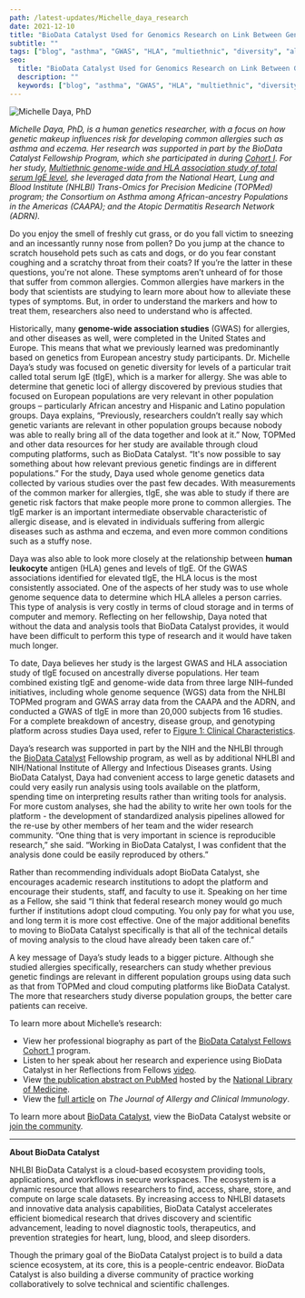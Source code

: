 ```yaml
---
path: /latest-updates/Michelle_daya_research
date: 2021-12-10
title: "BioData Catalyst Used for Genomics Research on Link Between Genetic Risk and Allergic Disease"
subtitle: ""
tags: ["blog", "asthma", "GWAS", "HLA", "multiethnic", "diversity", "allergies", "cloud computing"]
seo:
  title: "BioData Catalyst Used for Genomics Research on Link Between Genetic Risk and Allergic Disease"
  description: ""
  keywords: ["blog", "asthma", "GWAS", "HLA", "multiethnic", "diversity", "allergies", "cloud computing"]
---
```


![Michelle Daya, PhD](https://biodatacatalyst.nhlbi.nih.gov/static/13bc7a10c99bbf5551019e5d8871c31d/35b9b/daya-michelle.jpg)

*Michelle Daya, PhD, is a human genetics researcher, with a focus on how genetic makeup influences risk for developing common allergies such as asthma and eczema. Her research was supported in part by the BioData Catalyst Fellowship Program, which she participated in during [Cohort I](https://biodatacatalyst.nhlbi.nih.gov/fellows/cohort1/). For her study, [Multiethnic genome-wide and HLA association study of total serum IgE level](https://pubmed.ncbi.nlm.nih.gov/34536413/), she leveraged data from the National Heart, Lung and Blood Institute (NHLBI) Trans-Omics for Precision Medicine (TOPMed) program; the Consortium on Asthma among African-ancestry Populations in the Americas (CAAPA); and the Atopic Dermatitis Research Network (ADRN).*

Do you enjoy the smell of freshly cut grass, or do you fall victim to sneezing and an incessantly runny nose from pollen? Do you jump at the chance to scratch household pets such as cats and dogs, or do you fear constant coughing and a scratchy throat from their coats? If you’re the latter in these questions, you're not alone. These symptoms aren’t unheard of for those that suffer from common allergies. Common allergies have markers in the body that scientists are studying to learn more about how to alleviate these types of symptoms. But, in order to understand the markers and how to treat them, researchers also need to understand who is affected.

Historically, many **genome-wide association studies** (GWAS) for allergies, and other diseases as well, were completed in the United States and Europe. This means that what we previously learned was predominantly based on genetics from European ancestry study participants. Dr. Michelle Daya’s study was focused on genetic diversity for levels of a particular trait called total serum IgE (tIgE), which is a marker for allergy. She was able to determine that genetic loci of allergy discovered by previous studies that focused on European populations are very relevant in other population groups – particularly African ancestry and Hispanic and Latino population groups. 
Daya explains, “Previously, researchers couldn’t really say which genetic variants are relevant in other population groups because nobody was able to really bring all of the data together and look at it.” Now, TOPMed and other data resources for her study are available through cloud computing platforms, such as BioData Catalyst. “It's now possible to say something about how relevant previous genetic findings are in different populations.”
For the study, Daya used whole genome genetics data collected by various studies over the past few decades. With measurements of the common marker for allergies, tIgE, she was able to study if there are genetic risk factors that make people more prone to common allergies. The tIgE marker is an important intermediate observable characteristic of allergic disease, and is elevated in individuals suffering from allergic diseases such as asthma and eczema, and even more common conditions such as a stuffy nose.

Daya was also able to look more closely at the relationship between **human leukocyte** antigen (HLA) genes and levels of tIgE. Of the GWAS associations identified for elevated tIgE, the HLA locus is the most consistently associated. One of the aspects of her study was to use whole genome sequence data to determine which HLA alleles a person carries. This type of analysis is very costly in terms of cloud storage and in terms of computer and memory. Reflecting on her fellowship, Daya noted that without the data and analysis tools that BioData Catalyst provides, it would have been difficult to perform this type of research and it would have taken much longer. 

To date, Daya believes her study is the largest GWAS and HLA association study of tIgE focused on ancestrally diverse populations. Her team combined existing tIgE and genome-wide data from three large NIH–funded initiatives, including whole genome sequence (WGS) data from the NHLBI TOPMed program and GWAS array data from the CAAPA and the ADRN, and conducted a GWAS of tIgE in more than 20,000 subjects from 16 studies. For a complete breakdown of ancestry, disease group, and genotyping platform across studies Daya used, refer to [Figure 1: Clinical Characteristics](https://els-jbs-prod-cdn.jbs.elsevierhealth.com/cms/attachment/48ffd166-2b2a-4d17-9e6b-4df2653a35a1/gr1_lrg.jpg).

Daya’s research was supported in part by the NIH and the NHLBI through the [BioData Catalyst](https://biodatacatalyst.nhlbi.nih.gov/) Fellowship program, as well as by additional NHLBI and NIH/National Institute of Allergy and Infectious Diseases grants. Using BioData Catalyst, Daya had convenient access to large genetic datasets and could very easily run analysis using tools available on the platform, spending time on interpreting results rather than writing tools for analysis. For more custom analyses, she had the ability to write her own tools for the platform - the development of standardized analysis pipelines allowed for the re-use by other members of her team and the wider research community. “One thing that is very important in science is reproducible research,” she said. “Working in BioData Catalyst, I was confident that the analysis done could be easily reproduced by others.”

Rather than recommending individuals adopt BioData Catalyst, she encourages academic research institutions to adopt the platform and encourage their students, staff, and faculty to use it. Speaking on her time as a Fellow, she said “I think that federal research money would go much further if institutions adopt cloud computing. You only pay for what you use, and long term it is more cost effective. One of the major additional benefits to moving to BioData Catalyst specifically is that all of the technical details of moving analysis to the cloud have already been taken care of.”

A key message of Daya’s study leads to a bigger picture. Although she studied allergies specifically, researchers can study whether previous genetic findings are relevant in different population groups using data such as that from TOPMed and cloud computing platforms like BioData Catalyst. The more that researchers study diverse population groups, the better care patients can receive. 

To learn more about Michelle’s research:

* View her professional biography as part of the [BioData Catalyst Fellows Cohort 1](https://biodatacatalyst.nhlbi.nih.gov/fellows/cohort1) program.
* Listen to her speak about her research and experience using BioData Catalyst in her Reflections from Fellows [video](https://youtu.be/i_yx__HsdN0).
* View [the publication abstract on PubMed](https://pubmed.ncbi.nlm.nih.gov/34536413/) hosted by the [National Library of Medicine](https://www.nlm.nih.gov/).
* View the [full article](https://doi.org/10.1016/j.jaci.2021.09.011) on *The Journal of Allergy and Clinical Immunology*.


To learn more about [BioData Catalyst](https://biodatacatalyst.nhlbi.nih.gov/), view the BioData Catalyst website or [join the community](https://biodatacatalyst.nhlbi.nih.gov/contact/ecosystem).

---

**About BioData Catalyst**

NHLBI BioData Catalyst is a cloud-based ecosystem providing tools, applications, and workflows in secure workspaces. The ecosystem is a dynamic resource that allows researchers to find, access, share, store, and compute on large scale datasets. By increasing access to NHLBI datasets and innovative data analysis capabilities, BioData Catalyst accelerates efficient biomedical research that drives discovery and scientific advancement, leading to novel diagnostic tools, therapeutics, and prevention strategies for heart, lung, blood, and sleep disorders.

Though the primary goal of the BioData Catalyst project is to build a data science ecosystem, at its core, this is a people-centric endeavor. BioData Catalyst is also building a diverse community of practice working collaboratively to solve technical and scientific challenges.

